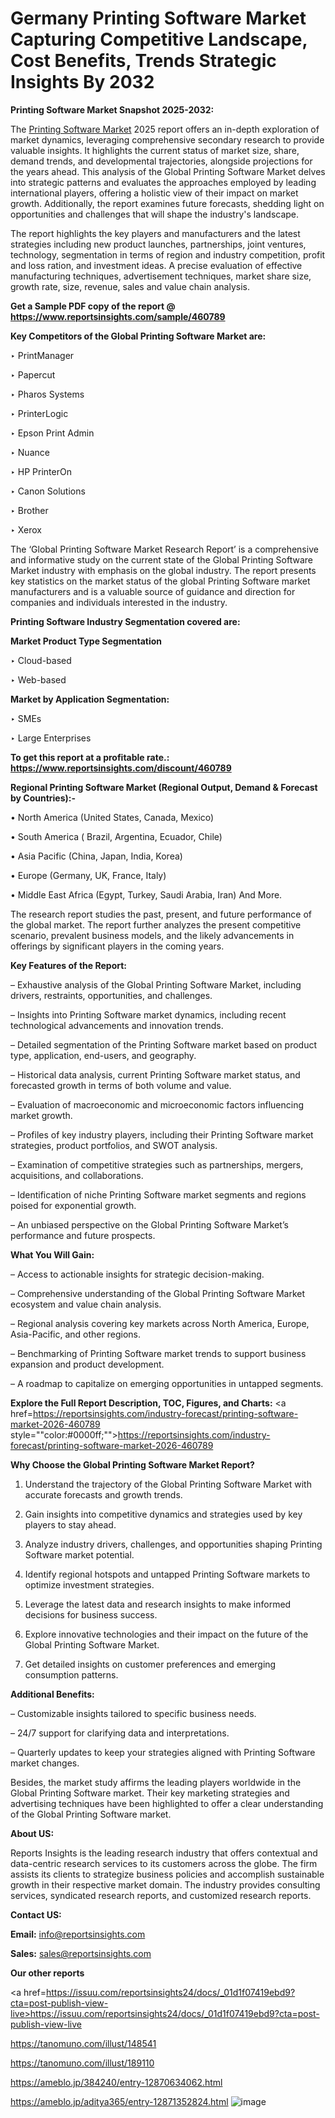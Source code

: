 # Germany Printing Software Market Capturing Competitive Landscape, Cost Benefits, Trends Strategic Insights By 2032

<strong>Printing Software Market Snapshot 2025-2032:</strong>

The <a href=https://www.reportsinsights.com/sample/460789>Printing Software Market</a> 2025 report offers an in-depth exploration of market dynamics, leveraging comprehensive secondary research to provide valuable insights. It highlights the current status of market size, share, demand trends, and developmental trajectories, alongside projections for the years ahead. This analysis of the Global Printing Software Market delves into strategic patterns and evaluates the approaches employed by leading international players, offering a holistic view of their impact on market growth. Additionally, the report examines future forecasts, shedding light on opportunities and challenges that will shape the industry's landscape.

The report highlights the key players and manufacturers and the latest strategies including new product launches, partnerships, joint ventures, technology, segmentation in terms of region and industry competition, profit and loss ration, and investment ideas. A precise evaluation of effective manufacturing techniques, advertisement techniques, market share size, growth rate, size, revenue, sales and value chain analysis.

<strong>Get a Sample PDF copy of the report @ <a href=https://www.reportsinsights.com/sample/460789 style=color:#0000ff;>https://www.reportsinsights.com/sample/460789</a></strong>

<strong>Key Competitors of the Global Printing Software Market are:</strong>

‣ PrintManager

‣ Papercut

‣ Pharos Systems

‣ PrinterLogic

‣ Epson Print Admin

‣ Nuance

‣ HP PrinterOn

‣ Canon Solutions

‣ Brother

‣ Xerox

The ‘Global Printing Software Market Research Report’ is a comprehensive and informative study on the current state of the Global Printing Software Market industry with emphasis on the global industry. The report presents key statistics on the market status of the global Printing Software market manufacturers and is a valuable source of guidance and direction for companies and individuals interested in the industry.

<strong>Printing Software Industry Segmentation covered are:</strong>

<strong>Market Product Type Segmentation</strong>

‣ Cloud-based

‣ Web-based

<strong>Market by Application Segmentation:</strong>

‣ SMEs

‣ Large Enterprises

<strong>To get this report at a profitable rate.: <a href=https://www.reportsinsights.com/discount/460789 style=color:#0000ff;>https://www.reportsinsights.com/discount/460789</a></strong>

<strong>Regional Printing Software Market (Regional Output, Demand &amp; Forecast by Countries):-</strong>

• North America (United States, Canada, Mexico)

• South America ( Brazil, Argentina, Ecuador, Chile)

• Asia Pacific (China, Japan, India, Korea)

• Europe (Germany, UK, France, Italy)

• Middle East Africa (Egypt, Turkey, Saudi Arabia, Iran) And More.

The research report studies the past, present, and future performance of the global market. The report further analyzes the present competitive scenario, prevalent business models, and the likely advancements in offerings by significant players in the coming years.

<strong>Key Features of the Report:</strong>

– Exhaustive analysis of the Global Printing Software Market, including drivers, restraints, opportunities, and challenges.

– Insights into Printing Software market dynamics, including recent technological advancements and innovation trends.

– Detailed segmentation of the Printing Software market based on product type, application, end-users, and geography.

– Historical data analysis, current Printing Software market status, and forecasted growth in terms of both volume and value.

– Evaluation of macroeconomic and microeconomic factors influencing market growth.

– Profiles of key industry players, including their Printing Software market strategies, product portfolios, and SWOT analysis.

– Examination of competitive strategies such as partnerships, mergers, acquisitions, and collaborations.

– Identification of niche Printing Software market segments and regions poised for exponential growth.

– An unbiased perspective on the Global Printing Software Market’s performance and future prospects.

<strong>What You Will Gain:</strong>

– Access to actionable insights for strategic decision-making.

– Comprehensive understanding of the Global Printing Software Market ecosystem and value chain analysis.

– Regional analysis covering key markets across North America, Europe, Asia-Pacific, and other regions.

– Benchmarking of Printing Software market trends to support business expansion and product development.

– A roadmap to capitalize on emerging opportunities in untapped segments.

<strong>Explore the Full Report Description, TOC, Figures, and Charts:</strong>
<a href=https://reportsinsights.com/industry-forecast/printing-software-market-2026-460789 style=""color:#0000ff;"">https://reportsinsights.com/industry-forecast/printing-software-market-2026-460789</a>

<strong>Why Choose the Global Printing Software Market Report?</strong>

1. Understand the trajectory of the Global Printing Software Market with accurate forecasts and growth trends.

2. Gain insights into competitive dynamics and strategies used by key players to stay ahead.

3. Analyze industry drivers, challenges, and opportunities shaping Printing Software market potential.

4. Identify regional hotspots and untapped Printing Software markets to optimize investment strategies.

5. Leverage the latest data and research insights to make informed decisions for business success.

6. Explore innovative technologies and their impact on the future of the Global Printing Software Market.

7. Get detailed insights on customer preferences and emerging consumption patterns.

<strong>Additional Benefits:</strong>

– Customizable insights tailored to specific business needs.

– 24/7 support for clarifying data and interpretations.

– Quarterly updates to keep your strategies aligned with Printing Software market changes.

Besides, the market study affirms the leading players worldwide in the Global Printing Software market. Their key marketing strategies and advertising techniques have been highlighted to offer a clear understanding of the Global Printing Software market.

<strong><strong>About US</strong>:</strong>

Reports Insights is the leading research industry that offers contextual and data-centric research services to its customers across the globe. The firm assists its clients to strategize business policies and accomplish sustainable growth in their respective market domain. The industry provides consulting services, syndicated research reports, and customized research reports.

<strong>Contact US:</strong>

<p class=><b>Email:</b> <a href=mailto:info@reportsinsights.com>info@reportsinsights.com</a></p>
<p class=><b>Sales:</b> <a href=mailto:sales@reportsinsights.com>sales@reportsinsights.com</a></p>

<strong>Our other reports</strong>

<a href=https://issuu.com/reportsinsights24/docs/_01d1f07419ebd9?cta=post-publish-view-live>https://issuu.com/reportsinsights24/docs/_01d1f07419ebd9?cta=post-publish-view-live</a>

<a href=https://tanomuno.com/illust/148541>https://tanomuno.com/illust/148541</a>

<a href=https://tanomuno.com/illust/189110>https://tanomuno.com/illust/189110</a>

<a href=https://ameblo.jp/384240/entry-12870634062.html>https://ameblo.jp/384240/entry-12870634062.html</a>

<a href=https://ameblo.jp/aditya365/entry-12871352824.html>https://ameblo.jp/aditya365/entry-12871352824.html</a>
![image](https://github.com/user-attachments/assets/e807b66c-cc27-418a-9738-58a75c411f20)
